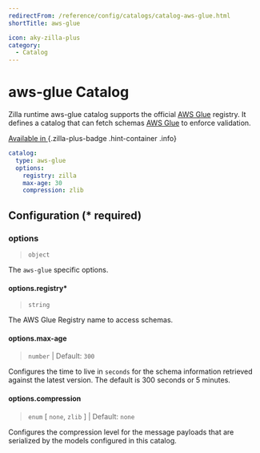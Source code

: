 ```yaml
---
redirectFrom: /reference/config/catalogs/catalog-aws-glue.html
shortTitle: aws-glue

icon: aky-zilla-plus
category:
  - Catalog
---
```


# aws-glue Catalog

Zilla runtime aws-glue catalog supports the official [AWS Glue](https://aws.amazon.com/glue/) registry. It defines a catalog that can fetch schemas [AWS Glue](https://aws.amazon.com/glue/) to enforce validation.

[Available in <ZillaPlus/>](https://www.aklivity.io/products/zilla-plus)
{.zilla-plus-badge .hint-container .info}

```yaml {2}
catalog:
  type: aws-glue
  options:
    registry: zilla
    max-age: 30
    compression: zlib
```

## Configuration (\* required)

### options

> `object`

The `aws-glue` specific options.

#### options.registry\*

> `string`

The AWS Glue Registry name to access schemas.

#### options.max-age

> `number` | Default: `300`

Configures the time to live in `seconds` for the schema information retrieved against the latest version. The default is 300 seconds or 5 minutes.

#### options.compression

> `enum` [ `none`, `zlib` ] | Default: `none`

Configures the compression level for the message payloads that are serialized by the models configured in this catalog.
